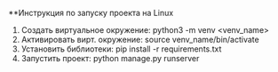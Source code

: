 **Инструкция по запуску проекта на Linux
1. Создать виртуальное окружение: python3 -m venv <venv_name>
1. Активировать вирт. окружение: source venv_name/bin/activate
1. Установить библиотеки: pip install -r requirements.txt
1. Запустить проект: python manage.py runserver

